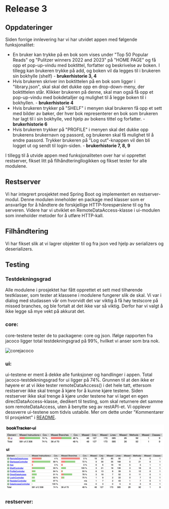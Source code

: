 # Release 3 

## Oppdateringer 
Siden forrige innlevering har vi har utvidet appen med følgende funksjonalitet:
- En bruker kan trykke på en bok som vises under "Top 50 Popular Reads" og "Pulitzer winners 2022 and 2023" på "HOME PAGE" og få opp et pop-up-vindu med boktittel, forfatter og beskrivelse av boken. I tillegg kan brukeren trykke på add, og boken vil da legges til i brukeren sin bokhylle (shelf) - **brukerhistorie 3, 4** 
- Hvis brukeren skriver inn boktittelen på en bok som ligger i "library.json", skal skal det dukke opp en drop-down-meny, der boktittelen står. Klikker brukeren på denne, skal man også få opp et pop-up-vindu med bokdetalljer og mulighet til å legge boken til i bokhyllen. - **brukerhistorie 4**
- Hvis brukeren trykker på "SHELF" i menyen skal brukeren få opp et sett med bilder av bøker, der hver bok representerer en bok som brukeren har lagt til i sin bokhylle, ved hjelp av bokens tittel og forfatter. - **brukerhistorie 6**
- Hvis brukeren trykker på "PROFILE" i menyen skal det dukke opp brukerens brukernavn og passord, og brukeren skal få mulighet til å endre passord. Trykker brukeren på "Log out"-knappen vil den bli logget ut og sendt til login-siden. - **brukerhistorie 7, 8, 9**

I tillegg til å utvide appen med funksjonaliteten over har vi opprettet restserver, fikset litt på filhåndteringllogikken og fikset tester for alle modulene.


## Restserver
Vi har integrert prosjektet med Spring Boot og implementert en restserver-modul. Denne modulen inneholder en package med klasser som er ansvarlige for å håndtere de forskjellige HTTP-forespørslene til og fra serveren. Videre har vi utviklet en RemoteDataAccess-klasse i ui-modulen som inneholder metoder for å utføre HTTP-kall. 

## Filhåndtering
Vi har fikset slik at vi lagrer objekter til og fra json ved hjelp av serializers og deserializers. 

## Testing

### Testdekningsgrad

Alle modulene i prosjektet har fått opprettet et sett med tilhørende testklasser, som tester at klassene i modulene fungerer slik de skal. Vi var i dialog med studassen vår om hvorvidt det var viktig å få høy testscore på missed branches, og ble fortalt at det ikke var så viktig. Derfor har vi valgt å ikke legge så mye vekt på akkurat det.

### core:

core-testene tester de to packagene: core og json. Ifølge rapporten fra jacoco ligger total testdekningsgrad på 99%, hvilket vi anser som bra nok.

![corejacoco](../bookTracker/images/corejavadoc.png)
    

### ui:

ui-testene er ment å dekke alle funksjoner og handlinger i appen. Total jacoco-testdekningsgrad for ui ligger på 74%. Grunnen til at den ikke er høyere er at vi ikke tester remoteDataAccess() i det hele tatt, ettersom restserver ikke skal trenge å kjøre for å kunne kjøre testene. Siden restserver ikke skal trenge å kjøre under testene har vi laget en egen directDataAccess-klasse, dedikert til testing, som skal returnere det samme som remoteDataAccess, uten å benytte seg av restAPI-et. Vi opplever dessverre ui-testene som tidvis ustabile. Mer om dette under "Kommentarer til prosjektet" i [README](https://gitlab.stud.idi.ntnu.no/it1901/groups-2023/gr2323/gr2323/-/blob/master/bookTracker/README.md).

![uijacoco1](../bookTracker/images/uijacoco1.png)<br />
![uijacoco2](../bookTracker/images/uijacoco2.png)

### restserver:
